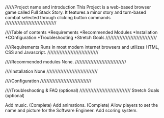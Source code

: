 //////Project name and introduction 
This Project is a web-based browser game called Full Stack Story. It features a minor story and turn-based combat selected through clicking button commands
/////////////////////////////////

////Table of contents
*Requirements
*Recommended Modules
*Installation
*COnfiguration
*Troubleshooting
*Stretch Goals
/////////////////////////////////

////Requirements 
Runs in most modern internet browsers and utilizes HTML, CSS and Javascript.
/////////////////////////////////

////Recommended modules 
None.
/////////////////////////////////

////Installation
None
/////////////////////////////////

////Configuration
/////////////////////////////////

////Troubleshooting & FAQ (optional)
/////////////////////////////////
Stretch Goals (optional)

Add music. (Complete)
Add animations.  (Complete)
Allow players to set the name and picture for the Software Engineer.
Add scoring system. 
